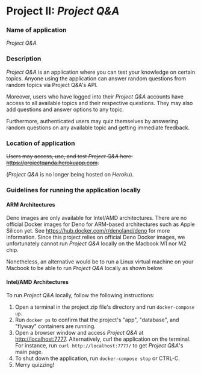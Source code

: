 # Project II: *Project Q&A*

### Name of application

*Project Q&A*

### Description 

*Project Q&A* is an application where you can test your knowledge on certain topics. Anyone using the application can answer random questions from random topics via Project Q&A's API.

Moreover, users who have logged into their *Project Q&A* accounts have access to all available topics and their respective questions. They may also add questions and answer options to any topic.

Furthermore, authenticated users may quiz themselves by answering random questions on any available topic and getting immediate feedback. 

<!-- ### Testing

*Project Q&A* offers automated tests under the path "app/tests/app_test.js". These tests validate responses to some of the HTTP requests that can be made to the application. Here is a list of tests offered: 

+ GET to /api/questions/random returns a json document
+ POST to /api/questions/answer with a correct answer returns { correct: true }
+ POST to /api/questions/answer with an incorrect answer returns { correct: false }
+ GET to / returns a document of media type "text/html"
+ GET to / renders "main.eta"
+ GET to /topics by unauthenticated users redirects to login page
+ GET to /topics by authenticated users is allowed
+ POST to /topics by admin users creates a topic
+ POST to /topics by non-admin users does not create a topic
+ POST to /topics/:id/delete by admin users deletes a topic
+ POST to /topics/:id/delete by non-admin users does not delete a topic -->

### Location of application 

~~Users may access, use, and test *Project Q&A* here: <https://projectqanda.herokuapp.com>.~~ 

(*Project Q&A* is no longer being hosted on _Heroku_).

### Guidelines for running the application locally 

#### ARM Architectures
Deno images are only available for Intel/AMD architectures. There are no official Docker images for Deno for ARM-based architectures such as Apple Silicon yet. See <https://hub.docker.com/r/denoland/deno> for more information. Since this project relies on official Deno Docker images, we unfortunately cannot run *Project Q&A* locally on the Macbook M1 nor M2 chip.

Nonetheless, an alternative would be to run a Linux virtual machine on your Macbook to be able to run *Project Q&A* locally as shown below.

<!-- If interested, see <https://github.com/LukeChannings/deno-arm64> for a workaround Deno Docker image for ARM64.  -->

#### Intel/AMD Architectures

To run *Project Q&A* locally, follow the following instructions:

1. Open a terminal in the project zip file's directory and run `docker-compose up`.
2. Run `docker ps` to confirm that the project's "app", "database", and "flyway" containers are running.
3. Open a browser window and access *Project Q&A* at <http://localhost:7777>. Alternatively, curl the application on the terminal. For instance, run `curl http://localhost:7777/` to get *Project Q&A*'s main page. 
4. To shut down the application, run `docker-compose stop` or CTRL-C.
5. Merry quizzing!
   